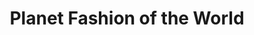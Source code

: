 ---
title: "Planet Fashion of the World"
url: /oberursel-taunus/planet-fashion-of-the-world/
shop: Kleidung
---